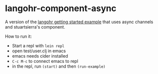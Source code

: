 langohr-component-async
=======================

A version of the [langohr getting started example](http://clojurerabbitmq.info/articles/getting_started.html) that uses async channels and stuartsierra's component.

How to run it:

* Start a repl with `lein repl`
* open test/user.clj in emacs
* emacs needs cider installed
* `C-c M-c` to connect emacs to repl
* in the repl, run `(start)` and then `(run-example)`


